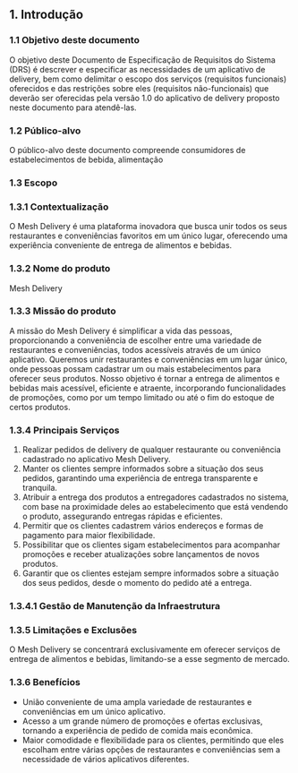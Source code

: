 ## 1.	 Introdução
  

### 1.1	 Objetivo deste documento
O objetivo deste Documento de Especificação de Requisitos do Sistema (DRS) é descrever e especificar as necessidades de um aplicativo de delivery, bem como delimitar o escopo dos serviços (requisitos funcionais) oferecidos e das restrições sobre eles (requisitos não-funcionais) que deverão ser oferecidas pela versão 1.0 do aplicativo de delivery proposto neste documento para atendê-las.

### 1.2	Público-alvo
O público-alvo deste documento compreende consumidores de estabelecimentos de bebida, alimentação

### 1.3	 Escopo

### 1.3.1	Contextualização
O Mesh Delivery é uma plataforma inovadora que busca unir todos os seus restaurantes e conveniências favoritos em um único lugar, oferecendo uma experiência conveniente de entrega de alimentos e bebidas.

### 1.3.2	Nome do produto

Mesh Delivery

### 1.3.3	Missão do produto
A missão do Mesh Delivery é simplificar a vida das pessoas, proporcionando a conveniência de escolher entre uma variedade de restaurantes e conveniências, todos acessíveis através de um único aplicativo. Queremos unir restaurantes e conveniências em um lugar único, onde pessoas possam cadastrar um ou mais estabelecimentos para oferecer seus produtos. Nosso objetivo é tornar a entrega de alimentos e bebidas mais acessível, eficiente e atraente, incorporando funcionalidades de promoções, como por um tempo limitado ou até o fim do estoque de certos produtos.

### 1.3.4	Principais Serviços 
1. Realizar pedidos de delivery de qualquer restaurante ou conveniência cadastrado no aplicativo Mesh Delivery.
2. Manter os clientes sempre informados sobre a situação dos seus pedidos, garantindo uma experiência de entrega transparente e tranquila.
3. Atribuir a entrega dos produtos a entregadores cadastrados no sistema, com base na proximidade deles ao estabelecimento que está vendendo o produto, assegurando entregas rápidas e eficientes.
4. Permitir que os clientes cadastrem vários endereços e formas de pagamento para maior flexibilidade.
5. Possibilitar que os clientes sigam estabelecimentos para acompanhar promoções e receber atualizações sobre lançamentos de novos produtos.
6. Garantir que os clientes estejam sempre informados sobre a situação dos seus pedidos, desde o momento do pedido até a entrega.

### 1.3.4.1	Gestão de Manutenção da Infraestrutura

### 1.3.5	Limitações e Exclusões
  O Mesh Delivery se concentrará exclusivamente em oferecer serviços de entrega de alimentos e bebidas, limitando-se a esse segmento de mercado.

### 1.3.6	Benefícios

- União conveniente de uma ampla variedade de restaurantes e conveniências em um único aplicativo.
- Acesso a um grande número de promoções e ofertas exclusivas, tornando a experiência de pedido de comida mais econômica.
- Maior comodidade e flexibilidade para os clientes, permitindo que eles escolham entre várias opções de restaurantes e conveniências sem a necessidade de vários aplicativos diferentes.



